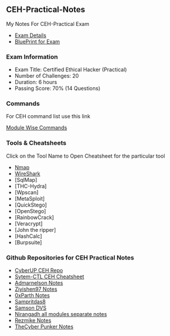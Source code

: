 ## CEH-Practical-Notes
My Notes For CEH-Practical Exam 

- [Exam Details](https://cert.eccouncil.org/certified-ethical-hacker-practical.html)
- [BluePrint for Exam](https://cert.eccouncil.org/images/doc/CEH-Practical-Exam-Blueprintv1.pdf)

### Exam Information 
 - Exam Title: Certified Ethical Hacker (Practical)
 - Number of Challenges: 20
 - Duration: 6 hours
 - Passing Score: 70% (14 Questions)


### Commands 
For CEH command list use this link

[Module Wise Commands](https://github.com/admarnelson/CEH-V11-Practical/blob/main/Commands_2 )

### Tools & Cheatsheets
Click on the Tool Name to Open Cheatsheet for the particular tool 
- [Nmap]()
- [WireShark]() 
- [SqlMap]
- [THC-Hydra]
- [Wpscan]
- [MetaSploit]
- [QuickStego]
- [OpenStego]
- [RainbowCrack]
- [Veracrypt]
- [John the ripper]
- [HashCalc]
- [Burpsuite]

### Github Repositories for CEH Practical Notes 
- [CyberUP CEH Repo ](https://github.com/CyberSecurityUP/Guide-CEH-Practical-Master)
- [Sytem-CTL CEH Cheatsheet](https://github.com/System-CTL/CEH_CHEAT_SHEET)
- [Admarnelson Notes](https://github.com/admarnelson/CEH-V11-Practical)
- [Ziyishen97 Notes](https://github.com/ziyishen97/CEH-v11-Practical/blob/main/Practical%20Exam%20Notes.md)
- [0xParth Notes](https://github.com/0xParth/CEH-Practical-Guide)
- [Sampritdas8](https://github.com/sampritdas8/Ec-Council-CEH-Practical--Guide-For-Exam/blob/main/CEH(Practical).md)
- [Samson DVS](https://github.com/Samson-DVS/CEH-Practical-Notes)
- [Nirangadh all modules separate notes](https://github.com/nirangadh/ceh-practical)
- [Rezmike Notes](https://github.com/Rezkmike/CEH_Practical_Preparation)
- [TheCyber Punker Notes](https://github.com/TheCyberpunker/CEH-Practical-Notes)

